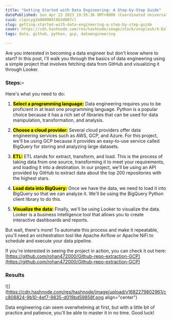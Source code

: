 ```yaml
---
title: "Getting Started with Data Engineering: A Step-by-Step Guide"
datePublished: Sun Apr 23 2023 19:55:36 GMT+0000 (Coordinated Universal Time)
cuid: clgscyg1b000009l8b3d007cl
slug: getting-started-with-data-engineering-a-step-by-step-guide
cover: https://cdn.hashnode.com/res/hashnode/image/stock/unsplash/4-EeTnaC1S4/upload/51b5c11a511c26def7d2a31d79ada7ae.jpeg
tags: data, github, python, gcp, dataengineering

---
```


Are you interested in becoming a data engineer but don't know where to start? In this post, I'll walk you through the basics of data engineering using a simple project that involves fetching data from GitHub and visualizing it through Looker.

### Steps:-

Here's what you need to do:

1. **<mark>Select a programming language:</mark>** Data engineering requires you to be proficient in at least one programming language. Python is a popular choice because it has a rich set of libraries that can be used for data manipulation, transformation, and analysis.
    
2. **<mark>Choose a cloud provider:</mark>** Several cloud providers offer data engineering services such as AWS, GCP, and Azure. For this project, we'll be using GCP because it provides an easy-to-use service called BigQuery for storing and analyzing large datasets.
    
3. **<mark>ETL:</mark>** ETL stands for extract, transform, and load. This is the process of taking data from one source, transforming it to meet your requirements, and loading it into a destination. In our project, we'll be using an API provided by GitHub to extract data about the top 200 repositories with the highest stars.
    
4. **<mark>Load data into BigQuery:</mark>** Once we have the data, we need to load it into BigQuery so that we can analyze it. We'll be using the BigQuery Python client library to do this.
    
5. **<mark>Visualize the data:</mark>** Finally, we'll be using Looker to visualize the data. Looker is a business intelligence tool that allows you to create interactive dashboards and reports.
    

But wait, there's more! To automate this process and make it repeatable, you'll need an orchestration tool like Apache Airflow or Apache NiFi to schedule and execute your data pipeline.

If you're interested in seeing the project in action, you can check it out here: [https://github.com/rohan472000/Github-repo-extraction-GCP](https://github.com/rohan472000/Github-repo-extraction-GCP)

### Results

![](https://cdn.hashnode.com/res/hashnode/image/upload/v1682279802961/cc808824-9b10-4ef7-9835-d019bd59858f.png align="center")

Data engineering can seem overwhelming at first, but with a little bit of practice and patience, you'll be able to master it in no time. Good luck!